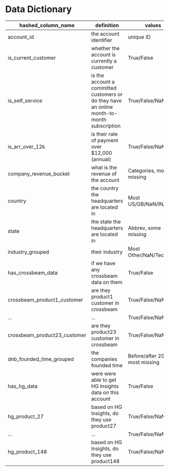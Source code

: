 # Data Dictionary

| hashed_column_name | definition | values |
| --- | --- | --- |
| account_id | the account identifier | unique ID |
| is_current_customer | whether the account is currently a customer | True/False |
| is_self_service | is the account a committed customers or do they have an online month-to-month subscription | True/False/NaN |
| is_arr_over_12k | is their rate of payment over $12,000 (annual) | True/False/NaN |
| company_revenue_bucket | what is the revenue of the account | Categories, most missing |
| country | the country the headquarters are located in | Most US/GB/NaN/IN/DE |
| state | the state the headquarters are located in | Abbrev, some missing |
| industry_grouped | their industry | Most Other/NaN/Tech/Mfg |
| has_crossbeam_data | if we have any crossbeam data on them | True/False |
| crossbeam_product1_customer | are they product1 customer in crossbeam | True/False/NaN |
| ... | ... | True/False/NaN |
| crossbeam_product23_customer | are they product23 customer in crossbeam | True/False/NaN |
| dnb_founded_time_grouped | the companies founded time | Before/after 2000, most missing |
| has_hg_data | were were able to get HG Insights data on this account | True/False |
| hg_product_27 | based on HG Insights, do they use product27 | True/False/NaN |
| ... | ... | True/False/NaN |
| hg_product_148 | based on HG Insights, do they use product148 | True/False/NaN |  